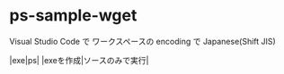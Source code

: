 # ps-sample-wget
Visual Studio Code で ワークスペースの encoding で Japanese(Shift JIS)

 |exe|ps|
 |exeを作成|ソースのみで実行|
